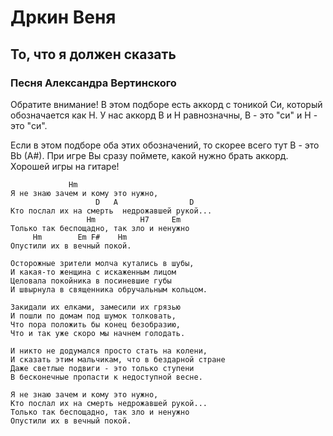 # Дркин Веня
## То, что я должен сказать
### Песня Александра Вертинского

 
Обратите внимание! В этом подборе есть аккорд с тоникой Си, который обозначается как H. У нас аккорд B и H равнозначны, В - это "си" и H - это "си".

Если в этом подборе оба этих обозначений, то скорее всего тут B - это Bb (A#). При игре Вы сразу поймете, какой нужно брать аккорд. Хорошей игры на гитаре!

```
             Hm 
Я не знаю зачем и кому это нужно,
                   D   A                D 
Кто послал их на смерть  недрожавшей рукой...
                 Hm          H7     Em 
Только так беспощадно, так зло и ненужно
     Hm        Em F#    Hm 
Опустили их в вечный покой.

Осторожные зрители молча кутались в шубы,
И какая-то женщина с искаженным лицом
Целовала покойника в посиневшие губы
И швырнула в священника обручальным кольцом.

Закидали их елками, замесили их грязью
И пошли по домам под шумок толковать,
Что пора положить бы конец безобразию,
Что и так уже скоро мы начнем голодать.

И никто не додумался просто стать на колени,
И сказать этим мальчикам, что в бездарной стране
Даже светлые подвиги - это только ступени
В бесконечные пропасти к недоступной весне.

Я не знаю зачем и кому это нужно,
Кто послал их на смерть недрожавшей рукой...
Только так беспощадно, так зло и ненужно
Опустили их в вечный покой.     
```
